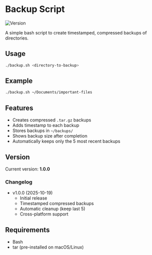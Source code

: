 # Backup Script

![Version](https://img.shields.io/badge/version-1.0.0-blue)

A simple bash script to create timestamped, compressed backups of directories.

## Usage
```bash
./backup.sh <directory-to-backup>
```

## Example
```bash
./backup.sh ~/Documents/important-files
```

## Features

- Creates compressed `.tar.gz` backups
- Adds timestamp to each backup
- Stores backups in `~/backups/`
- Shows backup size after completion
- Automatically keeps only the 5 most recent backups

## Version

Current version: **1.0.0**

### Changelog
- v1.0.0 (2025-10-19)
  - Initial release
  - Timestamped compressed backups
  - Automatic cleanup (keep last 5)
  - Cross-platform support

## Requirements

- Bash
- tar (pre-installed on macOS/Linux)
